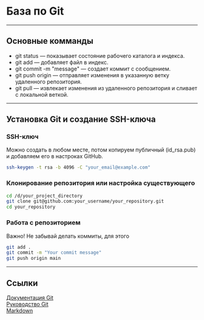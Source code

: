 # База по Git 

----

## Основные комманды
* git status — показывает состояние рабочего каталога и индекса.
* git add <file> — добавляет файл в индекс.
* git commit -m "message" — создает коммит с сообщением.
* git push origin <branch> — отправляет изменения в указанную ветку удаленного репозитория.
* git pull — извлекает изменения из удаленного репозитория и сливает с локальной веткой.

----

## Установка Git и создание SSH-ключа
### SSH-ключ  
Можно создать в любом месте, потом копируем публичный (id_rsa.pub) и добавляем его в настроках GitHub.
```bash
ssh-keygen -t rsa -b 4096 -C "your_email@example.com"
```

### Клонирование репозитория или настройка существующего
```bash
cd /d/your_project_directory
git clone git@github.com:your_username/your_repository.git
cd your_repository
```

### Работа с репозиторием 
Важно! Не забывай делать коммиты, для этого 
```bash
git add .
git commit -m "Your commit message"
git push origin main
```
----

## Ссылки
[Документация Git](https://git-scm.com/doc "Забавное название, говоря гит - волей не волей чувствуешь себя школьником, творящим мелкую пакость")  
[Руководство Git]( https://docs.github.com/en)  
[Markdown](https://gist.github.com/fomvasss/8dd8cd7f88c67a4e3727f9d39224a84c "Очень крутая шпаргалка на русском")
